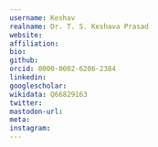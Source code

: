 ```yaml
---
username: Keshav
realname: Dr. T. S. Keshava Prasad
website: 
affiliation: 
bio: 
github: 
orcid: 0000-0002-6206-2384
linkedin: 
googlescholar: 
wikidata: Q66829163
twitter: 
mastodon-url: 
meta:
instagram:
---
```

